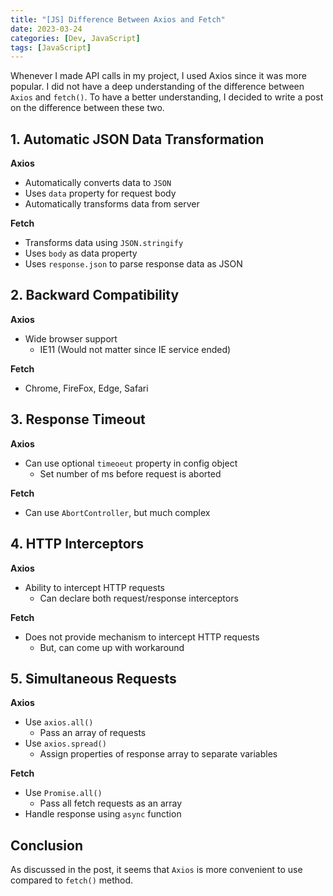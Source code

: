 ```yaml
---
title: "[JS] Difference Between Axios and Fetch"
date: 2023-03-24
categories: [Dev, JavaScript]
tags: [JavaScript]
---
```


Whenever I made API calls in my project, I used Axios since it was more popular. I did not have a deep understanding of the difference between `Axios` and `fetch()`. To have a better understanding, I decided to write a post on the difference between these two.

## 1. Automatic JSON Data Transformation

**Axios**

- Automatically converts data to `JSON`
- Uses `data` property for request body
- Automatically transforms data from server

**Fetch**

- Transforms data using `JSON.stringify`
- Uses `body` as data property
- Uses `response.json` to parse response data as JSON

## 2. Backward Compatibility

**Axios**

- Wide browser support
  - IE11 (Would not matter since IE service ended)

**Fetch**

- Chrome, FireFox, Edge, Safari

## 3. Response Timeout

**Axios**

- Can use optional `timeoeut` property in config object
  - Set number of ms before request is aborted

**Fetch**

- Can use `AbortController`, but much complex

## 4. HTTP Interceptors

**Axios**

- Ability to intercept HTTP requests
  - Can declare both request/response interceptors

**Fetch**

- Does not provide mechanism to intercept HTTP requests
  - But, can come up with workaround

## 5. Simultaneous Requests

**Axios**

- Use `axios.all()`
  - Pass an array of requests
- Use `axios.spread()`
  - Assign properties of response array to separate variables

**Fetch**

- Use `Promise.all()`
  - Pass all fetch requests as an array
- Handle response using `async` function

## Conclusion

As discussed in the post, it seems that `Axios` is more convenient to use compared to `fetch()` method.
